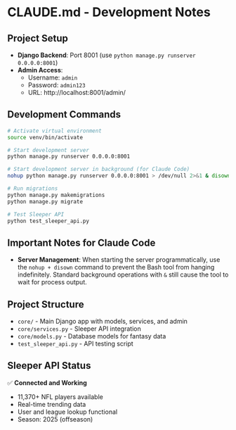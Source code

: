 # CLAUDE.md - Development Notes

## Project Setup
- **Django Backend**: Port 8001 (use `python manage.py runserver 0.0.0.0:8001`)
- **Admin Access**: 
  - Username: `admin`
  - Password: `admin123`
  - URL: http://localhost:8001/admin/

## Development Commands
```bash
# Activate virtual environment
source venv/bin/activate

# Start development server
python manage.py runserver 0.0.0.0:8001

# Start development server in background (for Claude Code)
nohup python manage.py runserver 0.0.0.0:8001 > /dev/null 2>&1 & disown

# Run migrations
python manage.py makemigrations
python manage.py migrate

# Test Sleeper API
python test_sleeper_api.py
```

## Important Notes for Claude Code
- **Server Management**: When starting the server programmatically, use the `nohup + disown` command to prevent the Bash tool from hanging indefinitely. Standard background operations with `&` still cause the tool to wait for process output.

## Project Structure
- `core/` - Main Django app with models, services, and admin
- `core/services.py` - Sleeper API integration
- `core/models.py` - Database models for fantasy data
- `test_sleeper_api.py` - API testing script

## Sleeper API Status
✅ **Connected and Working**
- 11,370+ NFL players available
- Real-time trending data
- User and league lookup functional
- Season: 2025 (offseason)